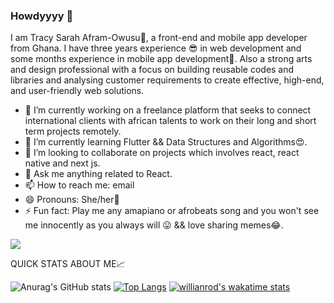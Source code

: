 ### Howdyyyy 👋
 I am Tracy Sarah Afram-Owusu👑, a front-end and mobile app developer from Ghana. I have three years experience 😎 in web development and some months experience in mobile app development🙈. Also a strong arts and design professional with a focus on building reusable codes and libraries and analysing customer requirements to create effective, high-end, and user-friendly web solutions.
 
 - 🔭 I’m currently working on a freelance platform that seeks to connect international clients with african talents to work on their long and short term projects remotely.
- 🌱 I’m currently learning Flutter && Data Structures and Algorithms😍.
- 👯 I’m looking to collaborate on projects which involves react, react native and next js.
- 💬 Ask me anything related to React.
- 📫 How to reach me:  email
- 😄 Pronouns: She/her👑
- ⚡ Fun fact: Play me any amapiano or afrobeats song and you won't see me innocently as you always will 😛 && love sharing memes😂.


![](https://komarev.com/ghpvc/?username=tracy1-sarah&color=blueviolet&style=plastic)

QUICK STATS ABOUT ME📈

![Anurag's GitHub stats](https://github-readme-stats.vercel.app/api?username=tracy1-sarah&show_icons=true&theme=transparent)
[![Top Langs](https://github-readme-stats.vercel.app/api/top-langs/?username=tracy1-sarah&show_icons=true&count_private=true)](https://github.com/anuraghazra/github-readme-stats)
[![willianrod's wakatime stats](https://github-readme-stats.vercel.app/api/wakatime?username=tracy_spec)](https://github.com/anuraghazra/github-readme-stats)



